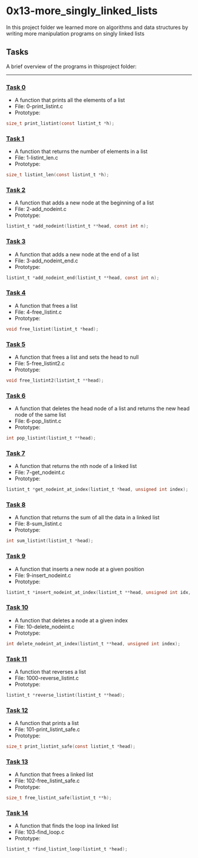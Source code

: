 # 0x13-more_singly_linked_lists

In this project folder we learned more on algorithms and data structures by writing more manipulation programs on singly linked lists

## Tasks

A brief overview of the programs in thisproject folder:

----

### [Task 0]()

- A function that prints all the elements of a list
- File: 0-print_listint.c
- Prototype:

```c
size_t print_listint(const listint_t *h);
```

### [Task 1]()

- A function that returns the number of elements in a list
- File: 1-listint_len.c
- Prototype:

```c
size_t listint_len(const listint_t *h);
```

### [Task 2]()

- A function that adds a new node at the beginning of a list
- File: 2-add_nodeint.c
- Prototype:

```c
listint_t *add_nodeint(listint_t **head, const int n);
```

### [Task 3]()

- A function that adds a new node at the end of a list
- File: 3-add_nodeint_end.c
- Prototype:

```c
listint_t *add_nodeint_end(listint_t **head, const int n);
```

### [Task 4]()

- A function that frees a list
- File: 4-free_listint.c
- Prototype:

```c
void free_listint(listint_t *head);
```

### [Task 5]()

- A function that frees a list and sets the head to null
- File: 5-free_listint2.c
- Prototype:

```c
void free_listint2(listint_t **head);
```

### [Task 6]()

- A function that deletes the head node of a list and returns the new head node of the same list
- File: 6-pop_listint.c
- Prototype:

```c
int pop_listint(listint_t **head);
```

### [Task 7]()

- A function that returns the nth node of a linked list
- File: 7-get_nodeint.c
- Prototype:

```c
listint_t *get_nodeint_at_index(listint_t *head, unsigned int index);
```

### [Task 8]()

- A function that returns the sum of all the data in a linked list
- File: 8-sum_listint.c
- Prototype:

```c
int sum_listint(listint_t *head);
```

### [Task 9]()

- A function that inserts a new node at a given position
- File: 9-insert_nodeint.c
- Prototype:

```c
listint_t *insert_nodeint_at_index(listint_t **head, unsigned int idx, int n);
```

### [Task 10]()

- A function that deletes a node at a given index
- File: 10-delete_nodeint.c
- Prototype:

```c
int delete_nodeint_at_index(listint_t **head, unsigned int index);
```

### [Task 11]()

- A function that reverses a list
- File: 1000-reverse_listint.c
- Prototype:

```c
listint_t *reverse_listint(listint_t **head);
```

### [Task 12]()

- A function that prints a list
- File: 101-print_listint_safe.c
- Prototype:

```c
size_t print_listint_safe(const listint_t *head);
```

### [Task 13]()

- A function that frees a linked list
- File: 102-free_listint_safe.c
- Prototype:

```c
size_t free_listint_safe(listint_t **h);
```

### [Task 14]()

- A function that finds the loop ina linked list
- File: 103-find_loop.c
- Prototype:

```c
listint_t *find_listint_loop(listint_t *head);
```
